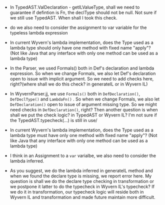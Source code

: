 * In TypedAST.ValDeclaration - getILValueType, shall we need to guarantee if defintion is Fn, the declType should not be null. Not sure if we still use TypedAST. When shall I took this check.
* do we also need to consider the assignment to var variable for the typeless lambda expression
* In current Wyvern's lambda implementation, does the Type used as a lambda type should only have one method with fixed name "apply"? (Not like Java that any interface with only one method can be used as a lambda type)
* In the Parser, we used Formals() both in Def's declaration and lambda expression. So when we change Formals, we also let Def's declaration open to issue with implicit argument. So we need to add checks here, right?(where shall we do this check? in generateIL or in Wyvern IL)


* In WyvernParser.jj, we use ```Formals()``` both in ```DefDeclaration()```, ```DefDeclType()``` and ```LambdaFn()``` . So when we change Formals, we also let ```DefDeclaration()``` open to issue of argument missing type. So we might need checks in ```DefDeclaration()```, right? Then another question is when shall we put the check logic? in TypedAST or Wyvern IL? I'm not sure if the TypedAST.typecheck(...) is still in use/  
* In current Wyvern's lambda implementation, does the Type used as a lambda type must have only one method with fixed name "apply"? (Not like Java that any interface with only one method can be used as a lambda type)
* I think in an Assignment to a ```var``` varialbe, we also need to consider the lambda inferred.
* As you suggest, we do the lambda inferred in generateIL method and when we found the declare type is missing, we report error here. My question is shall we do the declare type checking in transformation or we postpone it latter to do the typecheck in Wyvern IL's typecheck? If we do it in transformation, our typecheck logic will reside both in Wyvern IL and transformation and made future maintain more difficult.
